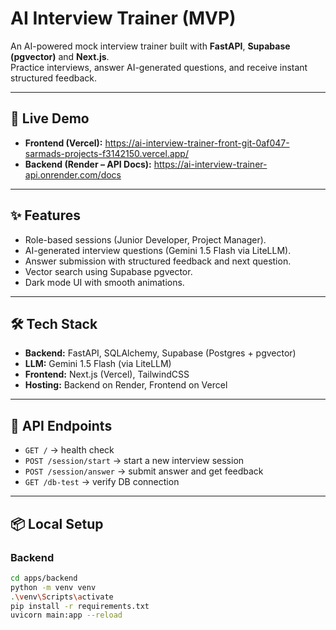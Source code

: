 # AI Interview Trainer (MVP)

An AI-powered mock interview trainer built with **FastAPI**, **Supabase (pgvector)** and **Next.js**.  
Practice interviews, answer AI-generated questions, and receive instant structured feedback.

---

## 🚀 Live Demo
- **Frontend (Vercel):** https://ai-interview-trainer-front-git-0af047-sarmads-projects-f3142150.vercel.app/
- **Backend (Render – API Docs):** https://ai-interview-trainer-api.onrender.com/docs

---

## ✨ Features
- Role-based sessions (Junior Developer, Project Manager).
- AI-generated interview questions (Gemini 1.5 Flash via LiteLLM).
- Answer submission with structured feedback and next question.
- Vector search using Supabase pgvector.
- Dark mode UI with smooth animations.

---

## 🛠️ Tech Stack
- **Backend:** FastAPI, SQLAlchemy, Supabase (Postgres + pgvector)  
- **LLM:** Gemini 1.5 Flash (via LiteLLM)  
- **Frontend:** Next.js (Vercel), TailwindCSS  
- **Hosting:** Backend on Render, Frontend on Vercel  

---

## 🔌 API Endpoints
- `GET /` → health check  
- `POST /session/start` → start a new interview session  
- `POST /session/answer` → submit answer and get feedback  
- `GET /db-test` → verify DB connection  

---

## 📦 Local Setup

### Backend
```bash
cd apps/backend
python -m venv venv
.\venv\Scripts\activate
pip install -r requirements.txt
uvicorn main:app --reload
